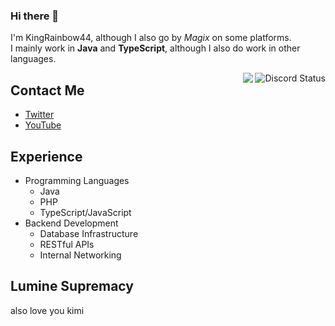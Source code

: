 ### Hi there 👋
I'm KingRainbow44, although I also go by *Magix* on some platforms.\
I mainly work in **Java** and **TypeScript**, although I also do work in other languages.

<img align="right" src="https://lanyard.cnrad.dev/api/252090676068614145?idleMessage=Possibly%20writing%20code..." alt="Discord Status">

<img align="right" src="https://github-readme-stats.vercel.app/api?username=KingRainbow44&theme=darcula&show_icons=true&count_private=true">

## Contact Me
- [Twitter](https://twitter.com/KingRainbow44)
- [YouTube](https://www.youtube.com/channel/UC9k7NjyMW9VCsQFPzZoyMaQ)

## Experience
- Programming Languages
  - Java
  - PHP
  - TypeScript/JavaScript
- Backend Development
  - Database Infrastructure
  - RESTful APIs
  - Internal Networking

## Lumine Supremacy
also love you kimi
